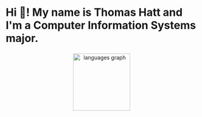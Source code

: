 <h1 align="left">Hi 👋! My name is Thomas Hatt and I'm a Computer Information Systems major.</h1>

###

<div align="center">
  <img src="https://github-readme-stats.vercel.app/api/top-langs?username=Thomas-Hatt&locale=en&hide_title=false&layout=compact&card_width=320&langs_count=5&theme=dracula&hide_border=false" height="150" alt="languages graph"  />
</div>

###
